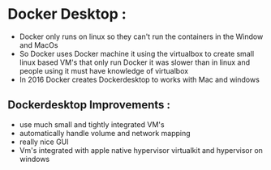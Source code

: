 # Docker Desktop :
* Docker only runs on linux so they can't run the containers in the Window and MacOs 
* So Docker uses Docker machine it using the virtualbox to create small linux based VM's that only run Docker it was slower than in linux and people using it must have knowledge of virtualbox
* In 2016 Docker creates Dockerdesktop to works with Mac and windows

## Dockerdesktop Improvements :
* use much small and tightly integrated VM's 
* automatically handle volume and network mapping
* really nice GUI
* Vm's integrated with apple native hypervisor virtualkit and hypervisor on windows